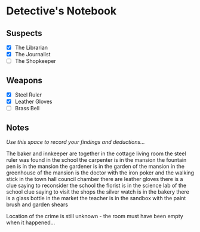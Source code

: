 # Detective's Notebook

## Suspects
- [x] The Librarian
- [x] The Journalist
- [ ] The Shopkeeper

## Weapons
- [x] Steel Ruler
- [x] Leather Gloves
- [ ] Brass Bell

## Notes
*Use this space to record your findings and deductions...*

The baker and innkeeper are together in the cottage living room
the steel ruler was found in the school
the carpenter is in the mansion
the fountain pen is in the mansion
the gardener is in the garden of the mansion
in the greenhouse of the mansion is the doctor with the iron poker and the walking stick
in the town hall council chamber there are leather gloves
there is a clue saying to reconsider the school
the florist is in the science lab of the school
clue saying to visit the shops
the silver watch is in the bakery
there is a glass bottle in the market
the teacher is in the sandbox with the paint brush and garden shears

Location of the crime is still unknown - the room must have been empty when it happened...
